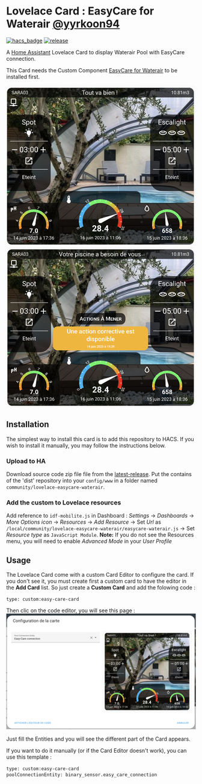# Lovelace Card : EasyCare for Waterair [@yyrkoon94](https://www.github.com/yyrkoon94)

[![hacs_badge](https://img.shields.io/badge/HACS-Custom-41BDF5.svg)](https://github.com/hacs/integration)
[![release][release-badge]][release-url]

A [Home Assistant][home-assistant] Lovelace Card to display Waterair Pool with EasyCare connection.

This Card needs the Custom Component [EasyCare for Waterair][ha-easycare-waterair] to be installed first.

![Screenshot](https://raw.githubusercontent.com/yyrkoon94/lovelace-easycare-waterair/master/screenshot0.png)
![Screenshot](https://raw.githubusercontent.com/yyrkoon94/lovelace-easycare-waterair/master/screenshot2.png)

## Installation

The simplest way to install this card is to add this repository to HACS. If you wish to install it manually, you may follow the instructions below.

### Upload to HA

Download source code zip file file from the [latest-release][release-url].
Put the contains of the 'dist' repository into your `config/www` in a folder named `community/lovelace-easycare-waterair`.

### Add the custom to Lovelace resources
Add reference to `idf-mobilite.js` in Dashboard :
    _Settings_ → _Dashboards_ → _More Options icon_ → _Resources_ → _Add Resource_ → Set _Url_ as `/local/community/lovelace-easycare-waterair/easycare-waterair.js` → Set _Resource type_ as `JavaScript Module`.
      **Note:** If you do not see the Resources menu, you will need to enable _Advanced Mode_ in your _User Profile_

## Usage
The Lovelace Card come with a custom Card Editor to configure the card. If you don't see it, you must create first a custom card to have the editor in the **Add Card** list. So just create a **Custom Card** and add the folowing code :
```
type: custom:easy-care-card
```

Then clic on the code editor, you will see this page :
![Screenshot](https://raw.githubusercontent.com/yyrkoon94/lovelace-easycare-waterair/master/cardeditor1.png)

Just fill the Entities and you will see the different part of the Card appears.

If you want to do it manually (or if the Card Editor doesn't work), you can use this template :
```
type: custom:easy-care-card
poolConnectionEntity: binary_sensor.easy_care_connection
```

<!-- Badges -->
[release-badge]: https://img.shields.io/github/v/release/yyrkoon94/lovelace-easycare-waterair?style=flat-square
[downloads-badge]: https://img.shields.io/github/downloads/yyrkoon94/lovelace-easycare-waterair/total?style=flat-square

<!-- References -->
[home-assistant]: https://www.home-assistant.io/
[home-assitant-theme-docs]: https://www.home-assistant.io/integrations/frontend/#defining-themes
[hacs]: https://hacs.xyz
[release-url]: https://github.com/yyrkoon94/lovelace-easycare-waterair/releases
[ha-easycare-waterair]: https://github.com/yyrkoon94/ha-easycare-waterair

